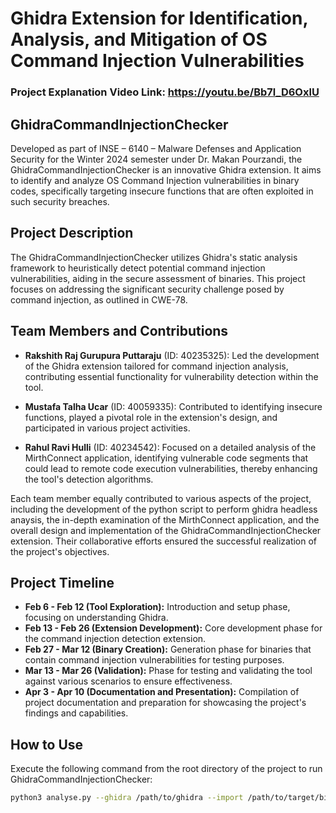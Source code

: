 # Ghidra Extension for Identification, Analysis, and Mitigation of OS Command Injection Vulnerabilities

### Project Explanation Video Link: https://youtu.be/Bb7l_D6OxlU

## GhidraCommandInjectionChecker

Developed as part of INSE – 6140 – Malware Defenses and Application Security for the Winter 2024 semester under Dr. Makan Pourzandi, the GhidraCommandInjectionChecker is an innovative Ghidra extension. It aims to identify and analyze OS Command Injection vulnerabilities in binary codes, specifically targeting insecure functions that are often exploited in such security breaches.

## Project Description

The GhidraCommandInjectionChecker utilizes Ghidra's static analysis framework to heuristically detect potential command injection vulnerabilities, aiding in the secure assessment of binaries. This project focuses on addressing the significant security challenge posed by command injection, as outlined in CWE-78.

## Team Members and Contributions

- **Rakshith Raj Gurupura Puttaraju** (ID: 40235325): Led the development of the Ghidra extension tailored for command injection analysis, contributing essential functionality for vulnerability detection within the tool.
  
- **Mustafa Talha Ucar** (ID: 40059335): Contributed to identifying insecure functions, played a pivotal role in the extension's design, and participated in various project activities.
  
- **Rahul Ravi Hulli** (ID: 40234542): Focused on a detailed analysis of the MirthConnect application, identifying vulnerable code segments that could lead to remote code execution vulnerabilities, thereby enhancing the tool's detection algorithms.

Each team member equally contributed to various aspects of the project, including the development of the python script to perform ghidra headless anaysis, the in-depth examination of the MirthConnect application, and the overall design and implementation of the GhidraCommandInjectionChecker extension. Their collaborative efforts ensured the successful realization of the project's objectives.

## Project Timeline

- **Feb 6 - Feb 12 (Tool Exploration):** Introduction and setup phase, focusing on understanding Ghidra.
- **Feb 13 - Feb 26 (Extension Development):** Core development phase for the command injection detection extension.
- **Feb 27 - Mar 12 (Binary Creation):** Generation phase for binaries that contain command injection vulnerabilities for testing purposes.
- **Mar 13 - Mar 26 (Validation):** Phase for testing and validating the tool against various scenarios to ensure effectiveness.
- **Apr 3 - Apr 10 (Documentation and Presentation):** Compilation of project documentation and preparation for showcasing the project's findings and capabilities.

## How to Use

Execute the following command from the root directory of the project to run GhidraCommandInjectionChecker:

```bash
python3 analyse.py --ghidra /path/to/ghidra --import /path/to/target/binary
